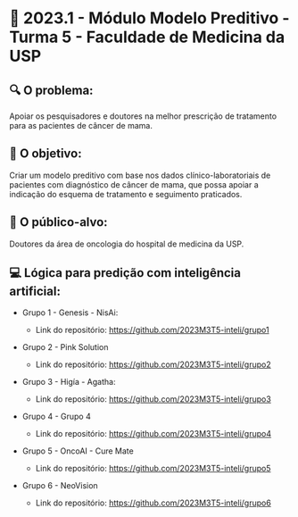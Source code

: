 # 🙋‍ 2023.1 - Módulo Modelo Preditivo - Turma 5 - Faculdade de Medicina da USP

## :mag: O problema:

Apoiar os pesquisadores e doutores na melhor prescrição de tratamento para as pacientes de câncer de mama.

## :dart: O objetivo:

Criar um modelo preditivo com base nos dados clínico-laboratoriais de pacientes com diagnóstico de câncer de mama, que possa apoiar a indicação do esquema de tratamento e seguimento praticados.


## :jigsaw: O público-alvo:

Doutores da área de oncologia do hospital de medicina da USP.

## :computer: Lógica para predição com inteligência artificial:

- Grupo 1 - Genesis - NisAi:
  - Link do repositório: https://github.com/2023M3T5-inteli/grupo1

- Grupo 2 - Pink Solution
  - Link do repositório: https://github.com/2023M3T5-inteli/grupo2
  
- Grupo 3 - Higía - Agatha:
  - Link do repositório: https://github.com/2023M3T5-inteli/grupo3
  
- Grupo 4 - Grupo 4 
  - Link do repositório: https://github.com/2023M3T5-inteli/grupo4
  
- Grupo 5 - OncoAI - Cure Mate
  - Link do repositório: https://github.com/2023M3T5-inteli/grupo5
  
- Grupo 6 - NeoVision
  - Link do repositório: https://github.com/2023M3T5-inteli/grupo6
